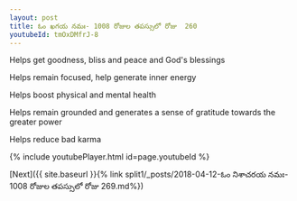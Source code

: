 ```yaml
---
layout: post
title: ఓం ఖగయ నమః- 1008 రోజుల తపస్సులో రోజు  260
youtubeId: tmOxDMfrJ-8
---
```

 
 
Helps get goodness, bliss and peace and God's blessings
 
Helps remain focused, help generate inner energy 
 
Helps boost physical and mental health 
 
Helps remain grounded and generates a sense of gratitude towards the greater power 
 
Helps reduce bad karma
 
 
 
 


{% include youtubePlayer.html id=page.youtubeId %}
 
[Next]({{ site.baseurl }}{% link  split1/_posts/2018-04-12-ఓం నిశాచరయ నమః- 1008 రోజుల తపస్సులో రోజు  269.md%})
 
